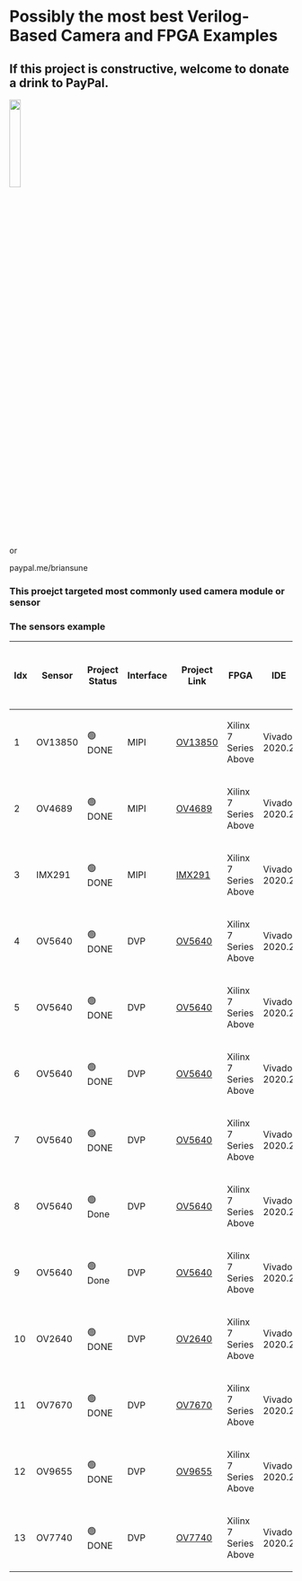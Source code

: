 # Possibly the most best Verilog-Based Camera and FPGA Examples

## If this project is constructive, welcome to donate a drink to PayPal.

<img src="https://github.com/briansune/FPGA-Camera-MIPI-DVP-Verilog/assets/29487339/75ccc568-4f17-48a1-b2af-20211f98896c" style="height:20%; width:20%">

or 

paypal.me/briansune

### This proejct targeted most commonly used camera module or sensor

### The sensors example

| Idx | Sensor | Project Status | Interface | Project Link | FPGA | IDE | FPS (MAX) | <p>Resolution<br>W<br>H</p> | <p>Target<br>FPS<br>Resolution<br>Color</p> |
| - | - |  - | - | - | - | - | - | - | - |
|  1 | OV13850 | 🟢 DONE    | MIPI | [OV13850](https://github.com/briansune/Kintex-7-OV13850-Verilog)         | <p>Xilinx<br>7 Series Above</p> | <p>Vivado<br>2020.2</p>     | 30  | <p>4224<br>3136</p> | <p>30<br>4K<br>Color</p>      |
|  2 | OV4689  | 🟢 DONE    | MIPI | [OV4689](https://github.com/briansune/kintex-7-OV4689-Verilog)           | <p>Xilinx<br>7 Series Above</p> | <p>Vivado<br>2020.2</p>     | 90  | <p>2688<br>1520</p> | <p>30<br>2688<br>Color</p>    |
|  3 | IMX291  | 🟢 DONE    | MIPI | [IMX291](https://github.com/briansune/Kintex-7-IMX291-Verilog)           | <p>Xilinx<br>7 Series Above</p> | <p>Vivado<br>2020.2</p>     | 120 | <p>1920<br>1080</p> | <p>60<br>1080P<br>Color</p>   |
|  4 | OV5640  | 🟢 DONE    | DVP  | [OV5640](https://github.com/briansune/Artix-7-Parallel-OV5640)           | <p>Xilinx<br>7 Series Above</p> | <p>Vivado<br>2020.2</p>     | 30  | <p>1920<br>1080</p> | <p>30<br>XGA<br>Color</p>     |
|  5 | OV5640  | 🟢 DONE    | DVP  | [OV5640](https://github.com/briansune/Artix-7-Parallel-OV5640)           | <p>Xilinx<br>7 Series Above</p> | <p>Vivado<br>2020.2</p>     | 30  | <p>1920<br>1080</p> | <p>30<br>WQVGA<br>Color</p>   |
|  6 | OV5640  | 🟢 DONE    | DVP  | [OV5640](https://github.com/briansune/Artix-7-Parallel-OV5640)           | <p>Xilinx<br>7 Series Above</p> | <p>Vivado<br>2020.2</p>     | 30  | <p>1920<br>1080</p> | <p>60<br>720p<br>Color</p>    |
|  7 | OV5640  | 🟢 DONE    | DVP  | [OV5640](https://github.com/briansune/Artix-7-Parallel-OV5640)           | <p>Xilinx<br>7 Series Above</p> | <p>Vivado<br>2020.2</p>     | 30  | <p>1920<br>1080</p> | <p>30<br>QuadVGA<br>Color</p> |
|  8 | OV5640  | 🟢 Done    | DVP  | [OV5640](https://github.com/briansune/Artix-7-Parallel-OV5640)           | <p>Xilinx<br>7 Series Above</p> | <p>Vivado<br>2020.2</p>     | 30  | <p>1920<br>1080</p> | <p>30<br>1080p<br>Gray</p>    |
|  9 | OV5640  | 🟢 Done    | DVP  | [OV5640](https://github.com/briansune/Artix-7-Parallel-OV5640)           | <p>Xilinx<br>7 Series Above</p> | <p>Vivado<br>2020.2</p>     | 30  | <p>1920<br>1080</p> | <p>30<br>1080p<br>DeBayer</p> |
| 10 | OV2640  | 🟢 DONE    | DVP  | [OV2640](https://github.com/briansune/Artix-7-Parallel-OV2640)           | <p>Xilinx<br>7 Series Above</p> | <p>Vivado<br>2020.2</p>     | 30  | <p>800<br>600</p>   | <p>30<br>SVGA<br>Color</p>    |
| 11 | OV7670  | 🟢 DONE    | DVP  | [OV7670](https://github.com/briansune/Artix-7-Parallel-OV7670)           | <p>Xilinx<br>7 Series Above</p> | <p>Vivado<br>2020.2</p>     | 30  | <p>640<br>480</p>   | <p>30<br>VGA<br>Color</p>     |
| 12 | OV9655  | 🟢 DONE    | DVP  | [OV9655](https://github.com/briansune/Artix-7-Parallel-OV9655)           | <p>Xilinx<br>7 Series Above</p> | <p>Vivado<br>2020.2</p>     | 30  | <p>640<br>480</p>   | <p>30<br>VGA<br>Color</p>     |
| 13 | OV7740  | 🟢 DONE    | DVP  | [OV7740](https://github.com/briansune/Artix-7-Parallel-OV7740)           | <p>Xilinx<br>7 Series Above</p> | <p>Vivado<br>2020.2</p>     | 60  | <p>640<br>480</p>   | <p>60<br>VGA<br>DeBayer</p>   |
